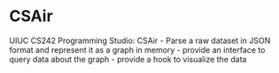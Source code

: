 # CSAir
UIUC CS242 Programming Studio: CSAir
    - Parse a raw dataset in JSON format and represent it as a graph in memory
    - provide an interface to query data about the graph
    - provide a hook to visualize the data

